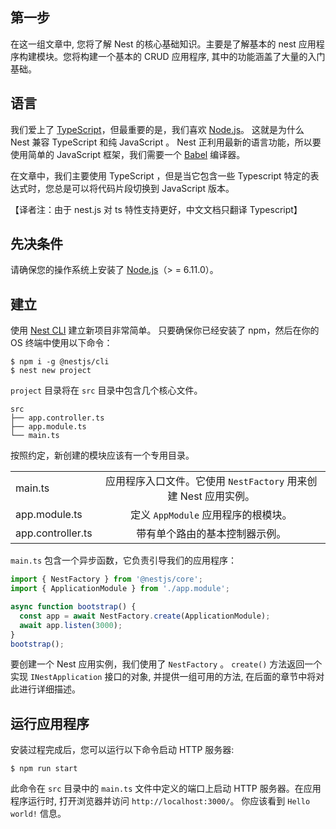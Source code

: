 ## 第一步

在这一组文章中, 您将了解 Nest 的核心基础知识。主要是了解基本的 nest 应用程序构建模块。您将构建一个基本的 CRUD 应用程序, 其中的功能涵盖了大量的入门基础。

## 语言

 我们爱上了 [TypeScript](https://www.tslang.cn)，但最重要的是，我们喜欢 [Node.js](http://nodejs.cn/)。 这就是为什么 Nest 兼容 TypeScript 和纯 JavaScript 。 Nest 正利用最新的语言功能，所以要使用简单的 JavaScript 框架，我们需要一个 [Babel](https://babeljs.cn) 编译器。

 在文章中，我们主要使用 TypeScript ，但是当它包含一些 Typescript 特定的表达式时，您总是可以将代码片段切换到 JavaScript 版本。

 【译者注：由于 nest.js 对 ts 特性支持更好，中文文档只翻译 Typescript】 

## 先决条件

 请确保您的操作系统上安装了 [Node.js](http://nodejs.cn/download/)（> = 6.11.0）。

## 建立

 使用 [Nest CLI](/5.0/cli?id=overview) 建立新项目非常简单。 只要确保你已经安装了 npm，然后在你的 OS 终端中使用以下命令：


```
$ npm i -g @nestjs/cli
$ nest new project
```


 `project` 目录将在 `src` 目录中包含几个核心文件。

```
src
├── app.controller.ts
├── app.module.ts
└── main.ts
```

按照约定，新创建的模块应该有一个专用目录。

|      |           |   
| ------------- |:-------------:| 
| main.ts     | 应用程序入口文件。它使用  `NestFactory` 用来创建 Nest 应用实例。 | 
| app.module.ts      | 定义 `AppModule` 应用程序的根模块。      |   
| app.controller.ts | 带有单个路由的基本控制器示例。     |   


 `main.ts` 包含一个异步函数，它负责引导我们的应用程序：


```typescript
import { NestFactory } from '@nestjs/core';
import { ApplicationModule } from './app.module';

async function bootstrap() {
  const app = await NestFactory.create(ApplicationModule);
  await app.listen(3000);
}
bootstrap();
```



 要创建一个 Nest 应用实例，我们使用了 `NestFactory` 。 `create()` 方法返回一个实现 `INestApplication` 接口的对象, 并提供一组可用的方法, 在后面的章节中将对此进行详细描述。


## 运行应用程序

安装过程完成后，您可以运行以下命令启动 HTTP 服务器:

```
$ npm run start
```

 此命令在 `src` 目录中的 `main.ts` 文件中定义的端口上启动 HTTP 服务器。在应用程序运行时, 打开浏览器并访问 `http://localhost:3000/`。 你应该看到 `Hello world!` 信息。

